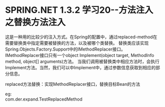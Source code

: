 # SPRING.NET 1.3.2 学习20--方法注入之替换方法注入

这是一种用的比较少的注入方式。在Spring的配置中，通过replaced-method在需要替换类中指定需要被替换的方法，以及被哪个类替换。
替换类应该实现Spring.Objects.Factory.Support中的IMethodReplacer接口。
IMethodReplacer接口只有一个object Implement(object target, MethodInfo method, object[] arguments)方法。
当我们调用被替换类中相应方法时，会执行Implement方法。当然，我们可以中Implement中，通过参数信息获取到相应的部分信息。

replaced方法替换：实现MethodReplacer接口，替换目标Bean的方法

eg:<br/>
com.der.expand.TestReplacedMethod